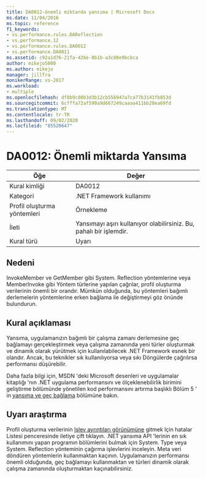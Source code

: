 ```yaml
---
title: DA0012-önemli miktarda yansıma | Microsoft Docs
ms.date: 11/04/2016
ms.topic: reference
f1_keywords:
- vs.performance.rules.DAReflection
- vs.performance.12
- vs.performance.rules.DA0012
- vs.performance.DA0011
ms.assetid: c92a1d76-21fa-426e-8b1b-a3c08e9bcbca
author: mikejo5000
ms.author: mikejo
manager: jillfra
monikerRange: vs-2017
ms.workload:
- multiple
ms.openlocfilehash: df8b9c80b3d3b12cb556947a7ca77b3141fb853d
ms.sourcegitcommit: 6cfffa72af599a9d667249caaaa411bb28ea69fd
ms.translationtype: MT
ms.contentlocale: tr-TR
ms.lasthandoff: 09/02/2020
ms.locfileid: "85520647"
---
```

# <a name="da0012-significant-amount-of-reflection"></a>DA0012: Önemli miktarda Yansıma

|Öğe|Değer|
|-|-|
|Kural kimliği|DA0012|
|Kategori|.NET Framework kullanımı|
|Profil oluşturma yöntemleri|Örnekleme|
|İleti|Yansımayı aşırı kullanıyor olabilirsiniz. Bu, pahalı bir işlemdir.|
|Kural türü|Uyarı|

## <a name="cause"></a>Nedeni
 InvokeMember ve GetMember gibi System. Reflection yöntemlerine veya MemberInvoke gibi Yöntem türlerine yapılan çağrılar, profil oluşturma verilerinin önemli bir orandır. Mümkün olduğunda, bu yöntemleri bağımlı derlemelerin yöntemlerine erken bağlama ile değiştirmeyi göz önünde bulundurun.

## <a name="rule-description"></a>Kural açıklaması
 Yansıma, uygulamanızın bağımlı bir çalışma zamanı derlemesine geç bağlamayı gerçekleştirmek veya çalışma zamanında yeni türler oluşturmak ve dinamik olarak yürütmek için kullanılabilecek .NET Framework esnek bir olandır. Ancak, bu teknikler sık kullanılıyorsa veya sıkı Döngülerde çağrılırsa performansı düşürebilir.

 Daha fazla bilgi için, MSDN 'deki Microsoft desenleri ve uygulamalar kitaplığı 'nın .NET uygulama performansını ve ölçeklenebilirlik birimini geliştirme bölümünde yönetilen kod performansını artırma başlıklı Bölüm 5 ' in [yansıma ve geç bağlama](/previous-versions/msp-n-p/ff647790(v=pandp.10)#reflection-and-late-binding) bölümüne bakın.

## <a name="how-to-investigate-a-warning"></a>Uyarı araştırma
 Profil oluşturma verilerinin [Işlev ayrıntıları görünümüne](../profiling/function-details-view.md) gitmek Için hatalar Listesi penceresinde iletiye çift tıklayın. .NET yansıma API 'lerinin en sık kullanımını yapan programın bölümlerini bulmak için System. Type veya System. Reflection yönteminin çağırma işlevlerini inceleyin. Meta veri döndüren yöntemlerin kullanmaktan kaçının. Uygulamanızın performansı önemli olduğunda, geç bağlamayı kullanmaktan ve türleri dinamik olarak çalışma zamanında oluşturmaktan kaçınabilirsiniz.

